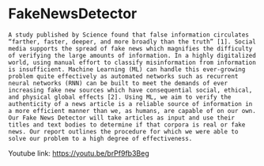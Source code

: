 # FakeNewsDetector

`A study published by Science found that false information circulates “farther, faster, deeper, and more broadly than the truth” [1]. Social media supports the spread of fake news which magnifies the difficulty of verifying the large amounts of information. In a highly digitalized world, using manual effort to classify misinformation from information is insufficient. Machine Learning (ML) can handle this ever-growing problem quite effectively as automated networks such as recurrent neural networks (RNN) can be built to meet the demands of ever increasing fake new sources which have consequential social, ethical, and physical global effects [2]. Using ML, we aim to verify the authenticity of a news article is a reliable source of information in a more efficient manner than we, as humans, are capable of on our own. Our Fake News Detector will take articles as input and use their titles and text bodies to determine if that corpora is real or fake news. Our report outlines the procedure for which we were able to solve our problem to a high degree of effectiveness.`


Youtube link: https://youtu.be/brPf9fb3Beg
